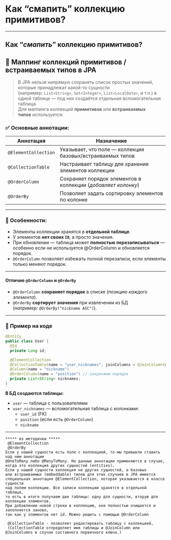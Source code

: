 # Как “смапить” коллекцию примитивов?

---
## Как “_смапить_” коллекцию примитивов?

[](https://github.com/yury-connect/ITM_task026_Java_Podgotovka_k_INTERVJU/blob/by_questions/ITM/ITM05_Hibernate/Hibernate.md#%D0%BA%D0%B0%D0%BA-%D1%81%D0%BC%D0%B0%D0%BF%D0%B8%D1%82%D1%8C-%D0%BA%D0%BE%D0%BB%D0%BB%D0%B5%D0%BA%D1%86%D0%B8%D1%8E-%D0%BF%D1%80%D0%B8%D0%BC%D0%B8%D1%82%D0%B8%D0%B2%D0%BE%D0%B2)

## 🧺 Маппинг коллекций примитивов / встраиваемых типов в JPA

[](https://github.com/yury-connect/ITM_task026_Java_Podgotovka_k_INTERVJU/blob/by_questions/ITM/ITM05_Hibernate/Hibernate.md#-%D0%BC%D0%B0%D0%BF%D0%BF%D0%B8%D0%BD%D0%B3-%D0%BA%D0%BE%D0%BB%D0%BB%D0%B5%D0%BA%D1%86%D0%B8%D0%B9-%D0%BF%D1%80%D0%B8%D0%BC%D0%B8%D1%82%D0%B8%D0%B2%D0%BE%D0%B2--%D0%B2%D1%81%D1%82%D1%80%D0%B0%D0%B8%D0%B2%D0%B0%D0%B5%D0%BC%D1%8B%D1%85-%D1%82%D0%B8%D0%BF%D0%BE%D0%B2-%D0%B2-jpa)

> В JPA нельзя напрямую сохранять список простых значений, которые принадлежат какой-то сущности (например: `List<String>`, `Set<Integer>`, `List<LocalDate>`, и т.п.) в одной таблице — под них создаётся отдельная вспомогательная таблица.  
> Для маппинга коллекций **примитивов** или **встраиваемых типов** используется:

### ✅ Основные аннотации:

[](https://github.com/yury-connect/ITM_task026_Java_Podgotovka_k_INTERVJU/blob/by_questions/ITM/ITM05_Hibernate/Hibernate.md#-%D0%BE%D1%81%D0%BD%D0%BE%D0%B2%D0%BD%D1%8B%D0%B5-%D0%B0%D0%BD%D0%BD%D0%BE%D1%82%D0%B0%D1%86%D0%B8%D0%B8)

|**Аннотация**|**Назначение**|
|---|---|
|`@ElementCollection`|Указывает, что поле — коллекция базовых/встраиваемых типов|
|`@CollectionTable`|Настраивает таблицу для хранения элементов коллекции|
|`@OrderColumn`|Сохраняет порядок элементов в коллекции (_добавляет колонку_)|
|`@OrderBy`|Позволяет задать сортировку элементов по колонке|

---

### 📌 Особенности:

[](https://github.com/yury-connect/ITM_task026_Java_Podgotovka_k_INTERVJU/blob/by_questions/ITM/ITM05_Hibernate/Hibernate.md#-%D0%BE%D1%81%D0%BE%D0%B1%D0%B5%D0%BD%D0%BD%D0%BE%D1%81%D1%82%D0%B8-1)

- Элементы коллекции хранятся в **отдельной таблице**.
- У элементов **нет своих `ID`**, а просто значения.
- При обновлении — таблица может **полностью перезаписываться** — особенно если не используется @OrderColumn и обновляется порядок.
- `@OrderColumn` позволяет избежать полной перезаписи, если элементы только меняют порядок.

---

#### Отличие `@OrderColumn` и `@OrderBy`

[](https://github.com/yury-connect/ITM_task026_Java_Podgotovka_k_INTERVJU/blob/by_questions/ITM/ITM05_Hibernate/Hibernate.md#%D0%BE%D1%82%D0%BB%D0%B8%D1%87%D0%B8%D0%B5-ordercolumn-%D0%B8-orderby)

- `@OrderColumn` **сохраняет порядок** в списке (_позицию каждого элемента_).
- `@OrderBy` **сортирует значения** при извлечении из БД (_например:_ `@OrderBy("nickname ASC")`).

---

### 🧠 Пример на коде

[](https://github.com/yury-connect/ITM_task026_Java_Podgotovka_k_INTERVJU/blob/by_questions/ITM/ITM05_Hibernate/Hibernate.md#-%D0%BF%D1%80%D0%B8%D0%BC%D0%B5%D1%80-%D0%BD%D0%B0-%D0%BA%D0%BE%D0%B4%D0%B5)

```java
@Entity
public class User {
  @Id
  private Long id;

  @ElementCollection
  @CollectionTable(name = "user_nicknames", joinColumns = @JoinColumn(name = "user_id"))
  @Column(name = "nickname")
  @OrderColumn(name = "position") // сохраняем порядок
  private List<String> nicknames;
}
```

**В БД создаются таблицы:**

- `user` — таблица с пользователями
- `user_nicknames` — вспомогательная таблица с колонками:
    - `user_id` (FK)
    - `position` (если есть `@OrderColumn`)
    - `nickname`

---

```
***** из методички *****
 @ElementCollection
 @OrderBy
Если у нашей сущности есть поле с коллекцией, то мы привыкли ставить над ним аннотации 
@OneToMany либо @ManyToMany. Но данные аннотации применяются в случае, 
когда это коллекция других сущностей (entities). 
Если у нашей сущности коллекция не других сущностей, а базовых 
или встраиваемых (embeddable) типов для этих случаев в JPA имеется 
специальная аннотация @ElementCollection, которая указывается в классе сущности 
над полем коллекции. Все записи коллекции хранятся в отдельной таблице, 
то есть в итоге получаем две таблицы: одну для сущности, вторую для коллекции элементов.
При добавлении новой строки в коллекцию, она полностью очищается и заполняется заново, 
так как у элементов нет id. Можно решить с помощью @OrderColumn

 @CollectionTable - позволяет редактировать таблицу с коллекцией, 
 (CollectionTable отпределяет имя таблицы и @JoinColumn или @JoinColumns в случае составного первичного ключа.)
```
